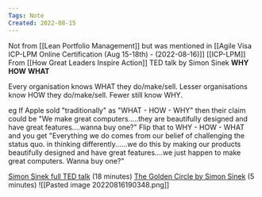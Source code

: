 ```yaml
---
Tags: Note
Created: 2022-08-15
---
```


Not from [[Lean Portfolio Management]] but was mentioned in [[Agile Visa ICP-LPM Online Certification (Aug 15-18th)  - (2022-08-16)]] [[ICP-LPM]]
From [[How Great Leaders Inspire Action]] TED talk by Simon Sinek
**WHY**
**HOW**
**WHAT**

Every organisation knows WHAT they do/make/sell.
Lesser organisations know HOW they do/make/sell.
Fewer still know WHY.

eg If Apple sold "traditionally" as "WHAT - HOW - WHY" then their claim could be "We make great computers.....they are beautifully designed and have great features....wanna buy one?"
Flip that to WHY - HOW - WHAT and you get "Everything we do comes from our belief of challenging the status quo. in thinking differently......we do this by making our products beautifully designed and have great features....we just happen to make great computers. Wanna buy one?"

[Simon Sinek full TED talk](https://youtu.be/qp0HIF3SfI4) (18 minutes)
[The Golden Circle by Simon Sinek](https://youtu.be/i-89IO5M7Lc) (5 minutes)
![[Pasted image 20220816190348.png]]